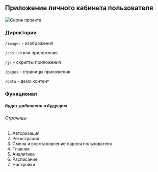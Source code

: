 ## Приложение личного кабинета пользователя

![Скрин проекта](https://github.com/LynxGL/test_repos/demo.PNG)


### Директории

`/images` - изображения

`/css` - стили приложения

`/js` - скрипты приложения

`/pages` - страницы приложения

`/data` - демо контент


### Функционал
##### Будет добавлено в будущем

###### Страницы
1. Авторизация
2. Регистрация
3. Смена и восстановление пароля пользователя
4. Главная
5. Аналитика
6. Расписание
7. Настройки
